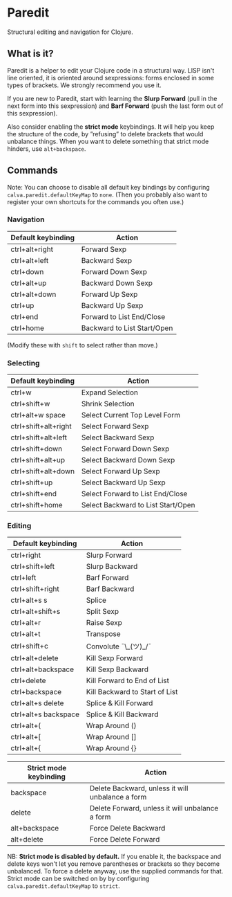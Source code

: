 # Paredit

Structural editing and navigation for Clojure.

## What is it?

Paredit is a helper to edit your Clojure code in a structural way. LISP isn't line oriented, it is oriented around sexpressions: forms enclosed in some types of brackets. We strongly recommend you use it.

If you are new to Paredit, start with learning the **Slurp Forward** (pull in the next form into this sexpression) and **Barf Forward** (push the last form out of this sexpression).

Also consider enabling the **strict mode** keybindings. It will help you keep the structure of the code, by ”refusing” to delete brackets that would unbalance things. When you want to delete something that strict mode hinders, use `alt+backspace`.

## Commands

Note: You can choose to disable all default key bindings by configuring `calva.paredit.defaultKeyMap` to `none`. (Then you probably also want to register your own shortcuts for the commands you often use.)

### Navigation

Default keybinding      | Action
------------------      | ------
ctrl+alt+right          | Forward Sexp
ctrl+alt+left           | Backward Sexp
ctrl+down               | Forward Down Sexp
ctrl+alt+up             | Backward Down Sexp
ctrl+alt+down           | Forward Up Sexp
ctrl+up                 | Backward Up Sexp
ctrl+end                | Forward to List End/Close
ctrl+home               | Backward to List Start/Open

(Modify these with `shift` to select rather than move.)

### Selecting

Default keybinding    | Action
------------------    | ------
ctrl+w                | Expand Selection
ctrl+shift+w          | Shrink Selection
ctrl+alt+w space      | Select Current Top Level Form
ctrl+shift+alt+right  | Select Forward Sexp
ctrl+shift+alt+left   | Select Backward Sexp
ctrl+shift+down       | Select Forward Down Sexp
ctrl+shift+alt+up     | Select Backward Down Sexp
ctrl+shift+alt+down   | Select Forward Up Sexp
ctrl+shift+up         | Select Backward Up Sexp
ctrl+shift+end        | Select Forward to List End/Close
ctrl+shift+home       | Select Backward to List Start/Open

### Editing

Default keybinding                | Action
------------------                | ------
ctrl+right                        | Slurp Forward
ctrl+shift+left                   | Slurp Backward
ctrl+left                         | Barf Forward
ctrl+shift+right                  | Barf Backward
ctrl+alt+s s                      | Splice
ctrl+alt+shift+s                  | Split Sexp
ctrl+alt+r                        | Raise Sexp
ctrl+alt+t                        | Transpose
ctrl+shift+c                      | Convolute ¯\\\_(ツ)_/¯
ctrl+alt+delete                   | Kill Sexp Forward
ctrl+alt+backspace                | Kill Sexp Backward
ctrl+delete                       | Kill Forward to End of List
ctrl+backspace                    | Kill Backward to Start of List
ctrl+alt+s delete                 | Splice & Kill Forward
ctrl+alt+s backspace              | Splice & Kill Backward
ctrl+alt+(                        | Wrap Around ()
ctrl+alt+[                        | Wrap Around []
ctrl+alt+{                        | Wrap Around {}

Strict mode keybinding            | Action
----------------------            | ------
backspace                         | Delete Backward, unless it will unbalance a form
delete                            | Delete Forward, unless it will unbalance a form
alt+backspace                     | Force Delete Backward
alt+delete                        | Force Delete Forward

NB: **Strict mode is disabled by default.** If you enable it, the backspace and delete keys won't let you remove parentheses or brackets so they become unbalanced. To force a delete anyway, use the supplied commands for that. Strict mode can be switched on by by configuring `calva.paredit.defaultKeyMap` to `strict`.
